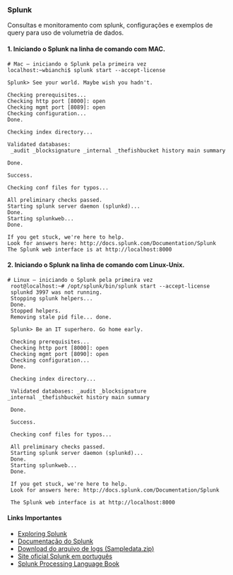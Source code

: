 
### Splunk
Consultas e monitoramento com splunk, configurações e exemplos de query para uso de volumetria de dados.

#### 1. Iniciando o Splunk na linha de comando com MAC.

<pre style="white-space:pre;" class="line-numbers pre_js"><code class="pre_js"># <span class="token maybe-class-name">Mac</span> – iniciando o <span class="token maybe-class-name">Splunk</span> pela primeira vez
localhost<span class="token operator">:</span><span class="token operator">~</span>wbianchi$ splunk start <span class="token operator">--</span>accept<span class="token operator">-</span>license

<span class="token maybe-class-name">Splunk</span><span class="token operator">&gt;</span> <span class="token maybe-class-name">See</span> your world<span class="token punctuation">.</span> <span class="token property-access"><span class="token maybe-class-name">Maybe</span></span> wish you hadn't<span class="token punctuation">.</span>

<span class="token property-access"><span class="token maybe-class-name">Checking</span></span> prerequisites<span class="token spread operator">...</span>
<span class="token maybe-class-name">Checking</span> http port <span class="token punctuation">[</span><span class="token number">8000</span><span class="token punctuation">]</span><span class="token operator">:</span> open
<span class="token maybe-class-name">Checking</span> mgmt port <span class="token punctuation">[</span><span class="token number">8089</span><span class="token punctuation">]</span><span class="token operator">:</span> open
<span class="token maybe-class-name">Checking</span> configuration<span class="token spread operator">...</span>
<span class="token maybe-class-name">Done</span><span class="token punctuation">.</span>

<span class="token property-access"><span class="token maybe-class-name">Checking</span></span> index directory<span class="token spread operator">...</span>

<span class="token maybe-class-name">Validated</span> databases<span class="token operator">:</span>
 _audit _blocksignature _internal _thefishbucket history main summary

<span class="token maybe-class-name">Done</span><span class="token punctuation">.</span>

<span class="token property-access"><span class="token maybe-class-name">Success</span></span><span class="token punctuation">.</span>

<span class="token property-access"><span class="token maybe-class-name">Checking</span></span> conf files <span class="token keyword">for</span> typos<span class="token spread operator">...</span>

<span class="token maybe-class-name">All</span> preliminary checks passed<span class="token punctuation">.</span>
<span class="token property-access"><span class="token maybe-class-name">Starting</span></span> splunk server <span class="token function">daemon</span> <span class="token punctuation">(</span>splunkd<span class="token punctuation">)</span><span class="token spread operator">...</span>
<span class="token maybe-class-name">Done</span><span class="token punctuation">.</span>
<span class="token property-access"><span class="token maybe-class-name">Starting</span></span> splunkweb<span class="token spread operator">...</span>
<span class="token maybe-class-name">Done</span><span class="token punctuation">.</span>

<span class="token property-access"><span class="token maybe-class-name">If</span></span> you <span class="token keyword">get</span> stuck<span class="token punctuation">,</span> we're here to help<span class="token punctuation">.</span>
<span class="token property-access"><span class="token maybe-class-name">Look</span></span> <span class="token keyword">for</span> answers here<span class="token operator">:</span> http<span class="token operator">:</span><span class="token operator">/</span><span class="token operator">/</span>docs<span class="token punctuation">.</span><span class="token property-access">splunk</span><span class="token punctuation">.</span><span class="token property-access">com</span><span class="token operator">/</span><span class="token maybe-class-name">Documentation</span><span class="token operator">/</span><span class="token maybe-class-name">Splunk</span>
<span class="token maybe-class-name">The</span> <span class="token maybe-class-name">Splunk</span> web <span class="token keyword">interface</span> <span class="token class-name">is</span> at http<span class="token operator">:</span><span class="token operator">/</span><span class="token operator">/</span>localhost<span class="token operator">:</span><span class="token number">8000</span><span aria-hidden="true" class="line-numbers-rows"><span></span><span></span><span></span><span></span><span></span><span></span><span></span><span></span><span></span><span></span><span></span><span></span><span></span><span></span><span></span><span></span><span></span><span></span><span></span><span></span><span></span><span></span><span></span><span></span><span></span><span></span><span></span><span></span><span></span><span></span><span></span></span></code></pre>

#### 2. Iniciando o Splunk na linha de comando com Linux-Unix.

<pre style="white-space:pre;" class="line-numbers pre_js"><code class="pre_js"># <span class="token maybe-class-name">Linux</span> – iniciando o <span class="token maybe-class-name">Splunk</span> pela primeira vez
 root@localhost<span class="token operator">:</span><span class="token operator">~</span># <span class="token operator">/</span>opt<span class="token operator">/</span>splunk<span class="token operator">/</span>bin<span class="token operator">/</span>splunk start <span class="token operator">--</span>accept<span class="token operator">-</span>license
 splunkd <span class="token number">3997</span> was not running<span class="token punctuation">.</span>
 <span class="token property-access"><span class="token maybe-class-name">Stopping</span></span> splunk helpers<span class="token spread operator">...</span>
 <span class="token maybe-class-name">Done</span><span class="token punctuation">.</span>
 <span class="token property-access"><span class="token maybe-class-name">Stopped</span></span> helpers<span class="token punctuation">.</span>
 <span class="token property-access"><span class="token maybe-class-name">Removing</span></span> stale pid file<span class="token spread operator">...</span> done<span class="token punctuation">.</span>

 <span class="token property-access"><span class="token maybe-class-name">Splunk</span></span><span class="token operator">&gt;</span> <span class="token maybe-class-name">Be</span> an <span class="token constant">IT</span> superhero<span class="token punctuation">.</span> <span class="token property-access"><span class="token maybe-class-name">Go</span></span> home early<span class="token punctuation">.</span>

 <span class="token property-access"><span class="token maybe-class-name">Checking</span></span> prerequisites<span class="token spread operator">...</span>
 <span class="token maybe-class-name">Checking</span> http port <span class="token punctuation">[</span><span class="token number">8000</span><span class="token punctuation">]</span><span class="token operator">:</span> open
 <span class="token maybe-class-name">Checking</span> mgmt port <span class="token punctuation">[</span><span class="token number">8090</span><span class="token punctuation">]</span><span class="token operator">:</span> open
 <span class="token maybe-class-name">Checking</span> configuration<span class="token spread operator">...</span>
 <span class="token maybe-class-name">Done</span><span class="token punctuation">.</span>

 <span class="token property-access"><span class="token maybe-class-name">Checking</span></span> index directory<span class="token spread operator">...</span>

 <span class="token maybe-class-name">Validated</span> databases<span class="token operator">:</span> _audit _blocksignature
_internal _thefishbucket history main summary

 <span class="token maybe-class-name">Done</span><span class="token punctuation">.</span>

 <span class="token property-access"><span class="token maybe-class-name">Success</span></span><span class="token punctuation">.</span>

 <span class="token property-access"><span class="token maybe-class-name">Checking</span></span> conf files <span class="token keyword">for</span> typos<span class="token spread operator">...</span>

 <span class="token maybe-class-name">All</span> preliminary checks passed<span class="token punctuation">.</span>
 <span class="token property-access"><span class="token maybe-class-name">Starting</span></span> splunk server <span class="token function">daemon</span> <span class="token punctuation">(</span>splunkd<span class="token punctuation">)</span><span class="token spread operator">...</span>
 <span class="token maybe-class-name">Done</span><span class="token punctuation">.</span>
 <span class="token property-access"><span class="token maybe-class-name">Starting</span></span> splunkweb<span class="token spread operator">...</span>
 <span class="token maybe-class-name">Done</span><span class="token punctuation">.</span>

 <span class="token property-access"><span class="token maybe-class-name">If</span></span> you <span class="token keyword">get</span> stuck<span class="token punctuation">,</span> we're here to help<span class="token punctuation">.</span>
 <span class="token property-access"><span class="token maybe-class-name">Look</span></span> <span class="token keyword">for</span> answers here<span class="token operator">:</span> http<span class="token operator">:</span><span class="token operator">/</span><span class="token operator">/</span>docs<span class="token punctuation">.</span><span class="token property-access">splunk</span><span class="token punctuation">.</span><span class="token property-access">com</span><span class="token operator">/</span><span class="token maybe-class-name">Documentation</span><span class="token operator">/</span><span class="token maybe-class-name">Splunk</span>

 <span class="token maybe-class-name">The</span> <span class="token maybe-class-name">Splunk</span> web <span class="token keyword">interface</span> <span class="token class-name">is</span> at http<span class="token operator">:</span><span class="token operator">/</span><span class="token operator">/</span>localhost<span class="token operator">:</span><span class="token number">8000</span><span aria-hidden="true" class="line-numbers-rows"><span></span><span></span><span></span><span></span><span></span><span></span><span></span><span></span><span></span><span></span><span></span><span></span><span></span><span></span><span></span><span></span><span></span><span></span><span></span><span></span><span></span><span></span><span></span><span></span><span></span><span></span><span></span><span></span><span></span><span></span><span></span><span></span><span></span><span></span><span></span><span></span><span></span></span></code></pre>
 
#### Links Importantes
- [Exploring Splunk](http://www.splunk.com/goto/book)
- [Documentação do Splunk](http://docs.splunk.com/Documentation)
- [Download do arquivo de logs (Sampledata.zip)](http://tinyurl.com/bgmkod3)
- [Site oficial Splunk em português](http://pt.splunk.com)
- [Splunk Processing Language Book](http://www.splunk.com/goto/book)


